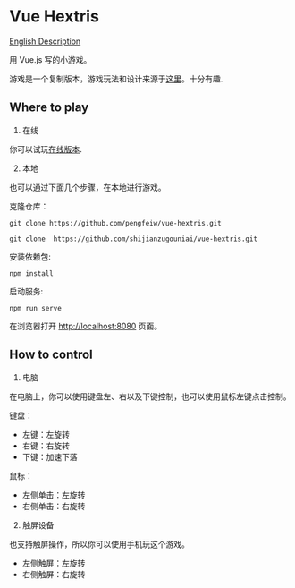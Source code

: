 # Vue Hextris

[English Description](./README.md)

用 Vue.js 写的小游戏。

游戏是一个复制版本，游戏玩法和设计来源于[这里](https://github.com/Hextris/hextris)。十分有趣. 

## Where to play

1. 在线

你可以试玩[在线版本](https://shijianzugouniai.github.io/vue-hextris/).

2. 本地

也可以通过下面几个步骤，在本地进行游戏。

克隆仓库：
```
git clone https://github.com/pengfeiw/vue-hextris.git

git clone  https://github.com/shijianzugouniai/vue-hextris.git 

``` 

安装依赖包:
```
npm install
```

启动服务:
```
npm run serve
```

在浏览器打开 [http://localhost:8080](http://localhost:8080) 页面。

## How to control

1. 电脑

在电脑上，你可以使用键盘左、右以及下键控制，也可以使用鼠标左键点击控制。

键盘：
- 左键：左旋转
- 右键：右旋转
- 下键：加速下落

鼠标：
- 左侧单击：左旋转
- 右侧单击：右旋转

2. 触屏设备

也支持触屏操作，所以你可以使用手机玩这个游戏。

- 左侧触屏：左旋转
- 右侧触屏：右旋转
